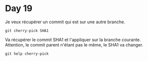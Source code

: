 # Day 19

Je veux récupérer un commit qui est sur une autre branche.

    git cherry-pick SHA1

Va récupérer le commit SHA1 et l'appliquer sur la branche courante. Attention, le commit parent n'étant pas le même, le SHA1 va changer.

    git help cherry-pick
